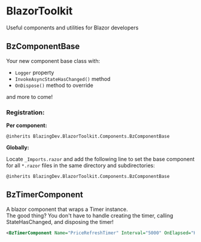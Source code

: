 # BlazorToolkit

Useful components and utilities for Blazor developers

## BzComponentBase

Your new component base class with:

* `Logger` property
* `InvokeAsyncStateHasChanged()` method
* `OnDispose()` method to override

and more to come!

### Registration:

**Per component:**

```
@inherits BlazingDev.BlazorToolkit.Components.BzComponentBase
```

**Globally:**

Locate `_Imports.razor` and add the following line to set the base component for all `*.razor` files in the same
directory and subdirectories:

```
@inherits BlazingDev.BlazorToolkit.Components.BzComponentBase
```

## BzTimerComponent

A blazor component that wraps a Timer instance. \
The good thing? You don't have to handle creating the timer, calling StateHasChanged, and disposing the timer!

```xml
<BzTimerComponent Name="PriceRefreshTimer" Interval="5000" OnElapsed="HandleUpdatePriceTimerElapsed" />
```
